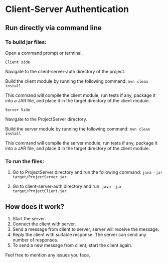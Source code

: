 # Client-Server Authentication

## Run directly via command line

### To build jar files:

Open a command prompt or terminal.

`Client side`

Navigate to the client-server-auth directory of the project.

Build the client module by running the following command:
`mvn clean install`

This command will compile the client module, run tests if any, package it into a JAR file, and place it in the target directory of the client module.

`Server Side`

Navigate to the ProjectServer directory.

Build the server module by running the following command:
`mvn clean install`

This command will compile the server module, run tests if any, package it into a JAR file, and place it in the target directory of the client module.

### To run the files:

1. Go to ProjectServer directory and run the following command:
`java -jar target/ProjectServer.jar`

2. Go to client-server-auth directory and run:
`java -jar target/ProjectClient.jar`

## How does it work?

1. Start the server.
2. Connect the client with server.
3. Send a message from client to server, server will receive the message.
4. Reply the client with suitable response. The server can send any number of responses.
5. To send a new message from client, start the client again.

Feel free to mention any issues you face.
